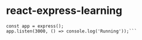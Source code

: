# react-express-learning 
```const express = require('express');
const app = express();
app.listen(3000, () => console.log('Running'));```
